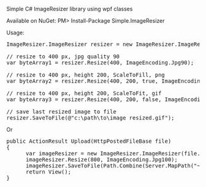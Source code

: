 Simple C# ImageResizer library using wpf classes

Available on NuGet:
PM> Install-Package Simple.ImageResizer

Usage:
<pre>
ImageResizer.ImageResizer resizer = new ImageResizer.ImageResizer(@"c:\path\to\image.jpg");

// resize to 400 px, jpg quality 90
var byteArray1 = resizer.Resize(400, ImageEncoding.Jpg90);

// resize to 400 px, height 200, ScaleToFill, png
var byteArray2 = resizer.Resize(400, 200, true, ImageEncoding.Png);

// resize to 400 px, height 200, ScaleToFit, gif
var byteArray3 = resizer.Resize(400, 200, false, ImageEncoding.Gif);

// save last resized image to file
resizer.SaveToFile(@"c:\path\to\image_resized.gif");
</pre>

Or
<pre>
public ActionResult Upload(HttpPostedFileBase file)
{
      var imageResizer = new ImageResizer.ImageResizer(file.InputStream.ToByteArray());
      imageResizer.Resize(800, ImageEncoding.Jpg100);
      imageResizer.SaveToFile(Path.Combine(Server.MapPath("~/upload"), file.FileName));
      return View();
}
</pre>